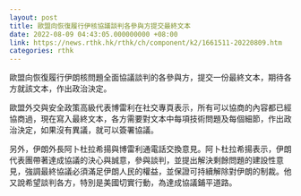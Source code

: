 ```yaml
---
layout: post
title: 歐盟向恢復履行伊核協議談判各參與方提交最終文本
date: 2022-08-09 04:43:05.000000000 +08:00
link: https://news.rthk.hk/rthk/ch/component/k2/1661511-20220809.htm
categories: rthk
---
```


歐盟向恢復履行伊朗核問題全面協議談判的各參與方，提交一份最終文本，期待各方就該文本，作出政治決定。

歐盟外交與安全政策高級代表博雷利在社交專頁表示，所有可以協商的內容都已經協商過，現在寫入最終文本，各方需要對文本中每項技術問題及每個細節，作出政治決定，如果沒有異議，就可以簽署協議。

另外，伊朗外長阿卜杜拉希揚與博雷利通電話交換意見。阿卜杜拉希揚表示，伊朗代表團帶著達成協議的決心與誠意，參與談判，並提出解決剩餘問題的建設性意見，強調最終協議必須滿足伊朗人民的權益，並保證可持續解除對伊朗的制裁。他又說希望談判各方，特別是美國切實行動，為達成協議鋪平道路。
